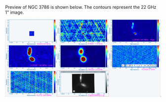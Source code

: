 Preview of NGC 3786 is shown below. The contours represent the 22 GHz 1" image. 

![NGC3786.png](NGC3786.png "NGC3786")


